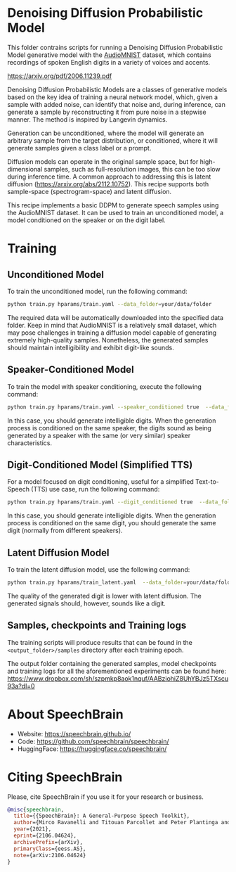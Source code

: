 # Denoising Diffusion Probabilistic Model
This folder contrains scripts for running a Denoising Diffusion Probabilistic Model
generative model with the [AudioMNIST](https://huggingface.co/datasets/flexthink/audiomnist) dataset, which contains recordings
of spoken English digits in a variety of voices and accents.

https://arxiv.org/pdf/2006.11239.pdf

Denoising Diffusion Probabilistic Models are a classes of generative
models based on the key idea of training a neural network model, which, given a sample with added noise, can identify that noise and,
during inference, can generate a sample by reconstructing it from
pure noise in a stepwise manner. The method is inspired by Langevin
dynamics.

Generation can be unconditioned, where the model will generate an
arbitrary sample from the target distribution, or conditioned, where
it will generate samples given a class label or a prompt.

Diffusion models can operate in the original sample space, but for
high-dimensional samples, such as full-resolution images, this can
be too slow during inference time. A common approach to addressing
this is latent diffusion (https://arxiv.org/abs/2112.10752). This
recipe supports both sample-space (spectrogram-space) and latent
diffusion.

This recipe implements a basic DDPM to generate speech samples using
the AudioMNIST dataset. It can be used to train an unconditioned model, a model conditioned on the speaker or on the digit label.

# Training

## Unconditioned Model
To train the unconditioned model, run the following command:

   ```bash
   python train.py hparams/train.yaml --data_folder=your/data/folder
   ```

The required data will be automatically downloaded into the specified data folder. Keep in mind that AudioMNIST is a relatively small dataset, which may pose challenges in training a diffusion model capable of generating extremely high-quality samples. Nonetheless, the generated samples should maintain intelligibility and exhibit digit-like sounds.


## Speaker-Conditioned Model
To train the model with speaker conditioning, execute the following command:

```bash
python train.py hparams/train.yaml --speaker_conditioned true  --data_folder=your/data/folder
```

In this case, you should generate intelligible digits. When the generation process is conditioned on the same speaker, the digits sound as being generated by a speaker with the same (or very similar) speaker characteristics.


## Digit-Conditioned Model (Simplified TTS)
For a model focused on digit conditioning, useful for a simplified Text-to-Speech (TTS) use case, run the following command:

```bash
python train.py hparams/train.yaml --digit_conditioned true  --data_folder=your/data/folder
```
In this case, you should generate intelligible digits. When the generation process is conditioned on the same digit, you should generate the same digit (normally from different speakers).

## Latent Diffusion Model
To train the latent diffusion model, use the following command:

```bash
python train.py hparams/train_latent.yaml  --data_folder=your/data/folder
```

The quality of the generated digit is lower with latent diffusion. The generated signals should, however, sounds like a digit.


## Samples, checkpoints and Training logs
The training scripts will produce results that can be found in the `<output_folder>/samples` directory after each training epoch.

The output folder containing the generated samples, model checkpoints and training logs for all the aforementioned experiments can be found here:
https://www.dropbox.com/sh/szpmkp8aok1nquf/AABziohiZ8UhYBJz5TXscu93a?dl=0

# **About SpeechBrain**
- Website: https://speechbrain.github.io/
- Code: https://github.com/speechbrain/speechbrain/
- HuggingFace: https://huggingface.co/speechbrain/


# **Citing SpeechBrain**
Please, cite SpeechBrain if you use it for your research or business.

```bibtex
@misc{speechbrain,
  title={{SpeechBrain}: A General-Purpose Speech Toolkit},
  author={Mirco Ravanelli and Titouan Parcollet and Peter Plantinga and Aku Rouhe and Samuele Cornell and Loren Lugosch and Cem Subakan and Nauman Dawalatabad and Abdelwahab Heba and Jianyuan Zhong and Ju-Chieh Chou and Sung-Lin Yeh and Szu-Wei Fu and Chien-Feng Liao and Elena Rastorgueva and François Grondin and William Aris and Hwidong Na and Yan Gao and Renato De Mori and Yoshua Bengio},
  year={2021},
  eprint={2106.04624},
  archivePrefix={arXiv},
  primaryClass={eess.AS},
  note={arXiv:2106.04624}
}
```


